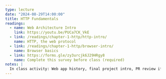 ```yaml
---
type: lecture
date: "2024-08-29T14:00:00"
title: HTTP Fundamentals
readings:
  - name: Web Architecture Intro
    link: https://youtu.be/PUCa7CK_VkE
  - link: /readings/chapter-1-http/http-intro/
    name: HTTP, the web protocol
  - link: /readings/chapter-1-http/browser-intro/
    name: Browser basics
  - link: https://forms.gle/zy3urcjk6J29HRgy8
    name: Complete this survey before class (required)
notes: |
  In class activity: Web app history, final project intro, PR review if we have time
---
```

